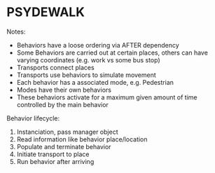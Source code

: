 PSYDEWALK
=========

Notes:
- Behaviors have a loose ordering via AFTER dependency
- Some Behaviors are carried out at certain places, others can have varying coordinates (e.g. work vs some bus stop)
- Transports connect places
- Transports use behaviors to simulate movement
- Each behavior has a associated mode, e.g. Pedestrian
- Modes have their own behaviors
- These behaviors activate for a maximum given amount of time controlled by the main behavior

Behavior lifecycle:
1. Instanciation, pass manager object
2. Read information like behavior place/location
3. Populate and terminate behavior
4. Initiate transport to place
5. Run behavior after arriving
